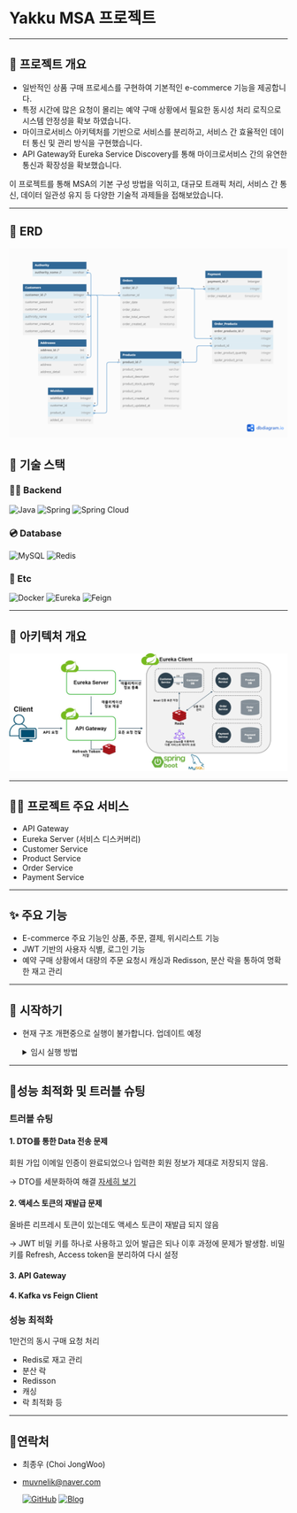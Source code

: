 

# Yakku MSA 프로젝트
***
## 🚀 프로젝트 개요
- 일반적인 상품 구매 프로세스를 구현하여 기본적인 e-commerce 기능을 제공합니다.
- 특정 시간에 많은 요청이 몰리는 예약 구매 상황에서 필요한 동시성 처리 로직으로 시스템 안정성을 확보 하였습니다.
- 마이크로서비스 아키텍처를 기반으로 서비스를 분리하고, 서비스 간 효율적인 데이터 통신 및 관리 방식을 구현했습니다.
- API Gateway와 Eureka Service Discovery를 통해 마이크로서비스 간의 유연한 통신과 확장성을 확보했습니다.

이 프로젝트를 통해 MSA의 기본 구성 방법을 익히고, 대규모 트래픽 처리, 서비스 간 통신, 데이터 일관성 유지 등 다양한 기술적 과제들을 접해보았습니다.
****
## 🔎 ERD
![erd.png](images/erd.png)
## 🔧 기술 스택
### 👨‍💻 Backend
![Java](https://img.shields.io/badge/Java_21-ED8B00?style=for-the-badge&logo=openjdk&logoColor=white)
![Spring](https://img.shields.io/badge/Springboot_3.3.0-6DB33F?style=for-the-badge&logo=spring&logoColor=white)
![Spring Cloud](https://img.shields.io/badge/Spring_Cloud-6DB33F?style=for-the-badge&logo=spring&logoColor=white)

### 💿 Database
![MySQL](https://img.shields.io/badge/MySQL-00000F?style=for-the-badge&logo=mysql&logoColor=white)
![Redis](https://img.shields.io/badge/Redis-DC382D?style=for-the-badge&logo=redis&logoColor=white)
### 🔎 Etc
![Docker](https://img.shields.io/badge/Docker-2496ED?style=for-the-badge&logo=docker&logoColor=white)
![Eureka](https://img.shields.io/badge/Eureka_Client-2496ED?style=for-the-badge&logo=spring&logoColor=white)
![Feign](https://img.shields.io/badge/Feign_Client-brightgreen?style=for-the-badge)

***
## 📒 아키텍처 개요
![아키텍처 다이어그램](images/Architecture.jpg)
***
## 👨‍💻 프로젝트 주요 서비스
- API Gateway
- Eureka Server (서비스 디스커버리)
- Customer Service
- Product Service
- Order Service
- Payment Service
***
## ✨ 주요 기능
- E-commerce 주요 기능인 상품, 주문, 결제, 위시리스트 기능
- JWT 기반의 사용자 식별, 로그인 기능
- 예약 구매 상황에서 대량의 주문 요청시 캐싱과 Redisson, 분산 락을 통하여 명확한 재고 관리
***
## 🛫 시작하기
- 현재 구조 개편중으로 실행이 불가합니다. 업데이트 예정
  <details>
  <summary> 임시 실행 방법</summary>

  [![Eureka Server](https://img.shields.io/badge/Eureka%20Server-blue?style=for-the-badge&logo=github)](https://github.com/Jonggae/yakku-eureka)
  [![API Gateway](https://img.shields.io/badge/API%20Gateway-blue?style=for-the-badge&logo=github)](https://github.com/Jonggae/yakku-APIGateway)
  [![User Service](https://img.shields.io/badge/User%20Service-blue?style=for-the-badge&logo=github)](https://github.com/Jonggae/yakku-user-service)
  
  [![Product Service](https://img.shields.io/badge/Product%20Service-blue?style=for-the-badge&logo=github)](https://github.com/Jonggae/yakku-product-service)
  [![Order Service](https://img.shields.io/badge/Order%20Service-blue?style=for-the-badge&logo=github)](https://github.com/Jonggae/yakku-order-service)
  [![Payment Service](https://img.shields.io/badge/Payment%20Service-blue?style=for-the-badge&logo=github)](https://github.com/Jonggae/yakku-payment-service)
  
  - 분리된 각 Repository에 접근합니다.
  - terminal에서 각 docker-compose를 실행합니다. 
      
    ```docker-compose up -d```
  - 서비스 실행 순서: Eureka Server > API Gateway > 기타 서비스
  - 모든 서비스가 실행된 후, http://localhost:8761 에 접속하여 시스템 상태를 확인할 수 있습니다.
  </details>
***
## 📶성능 최적화 및 트러블 슈팅
### 트러블 슈팅

#### 1. DTO를 통한 Data 전송 문제
회원 가입 이메일 인증이 완료되었으나 입력한 회원 정보가 제대로 저장되지 않음.

-> DTO를 세분화하여 해결 [자세히 보기](https://jonggae.tistory.com/169)

#### 2. 액세스 토큰의 재발급 문제
올바른 리프레시 토큰이 있는데도 액세스 토큰이 재발급 되지 않음

-> JWT 비밀 키를 하나로 사용하고 있어 발급은 되나 이후 과정에 문제가 발생함.
비밀키를 Refresh, Access token을 분리하여 다시 설정

#### 3. API Gateway

#### 4. Kafka vs Feign Client

### 성능 최적화

1만건의 동시 구매 요청 처리
- Redis로 재고 관리
- 분산 락
- Redisson
- 캐싱
- 락 최적화 등

***
## 📱연락처
- 최종우 (Choi JongWoo)
- muvnelik@naver.com

  [![GitHub](https://img.shields.io/badge/GitHub-181717?style=for-the-badge&logo=github)](https://github.com/Jonggae)
  [![Blog](https://img.shields.io/badge/Blog-Tistory-FF5722?style=for-the-badge&logo=blogger)](https://jonggae.tistory.com/)

